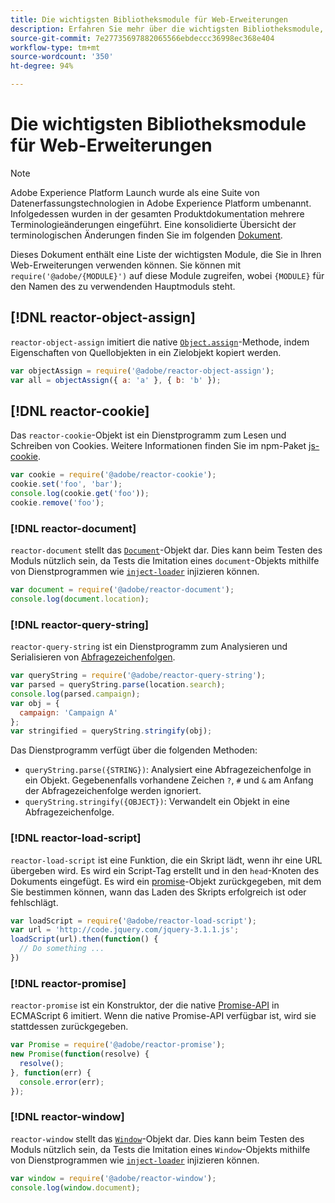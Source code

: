 ```yaml
---
title: Die wichtigsten Bibliotheksmodule für Web-Erweiterungen
description: Erfahren Sie mehr über die wichtigsten Bibliotheksmodule, die Sie in Ihren Web-Erweiterungen verwenden können.
source-git-commit: 7e27735697882065566ebdeccc36998ec368e404
workflow-type: tm+mt
source-wordcount: '350'
ht-degree: 94%

---
```


# Die wichtigsten Bibliotheksmodule für Web-Erweiterungen

>[!NOTE]
>
>Adobe Experience Platform Launch wurde als eine Suite von Datenerfassungstechnologien in Adobe Experience Platform umbenannt. Infolgedessen wurden in der gesamten Produktdokumentation mehrere Terminologieänderungen eingeführt. Eine konsolidierte Übersicht der terminologischen Änderungen finden Sie im folgenden [Dokument](../../term-updates.md).

Dieses Dokument enthält eine Liste der wichtigsten Module, die Sie in Ihren Web-Erweiterungen verwenden können. Sie können mit `require('@adobe/{MODULE}')` auf diese Module zugreifen, wobei `{MODULE}` für den Namen des zu verwendenden Hauptmoduls steht.

## [!DNL reactor-object-assign]

`reactor-object-assign` imitiert die native [`Object.assign`](https://developer.mozilla.org/de-DE/docs/Web/JavaScript/Reference/Global_Objects/Object/assign)-Methode, indem Eigenschaften von Quellobjekten in ein Zielobjekt kopiert werden.

```javascript
var objectAssign = require('@adobe/reactor-object-assign');
var all = objectAssign({ a: 'a' }, { b: 'b' });
```

## [!DNL reactor-cookie]

Das `reactor-cookie`-Objekt ist ein Dienstprogramm zum Lesen und Schreiben von Cookies. Weitere Informationen finden Sie im npm-Paket [js-cookie](https://www.npmjs.com/package/js-cookie).

```javascript
var cookie = require('@adobe/reactor-cookie');
cookie.set('foo', 'bar');
console.log(cookie.get('foo'));
cookie.remove('foo');
```

### [!DNL reactor-document]

`reactor-document` stellt das [`Document`](https://developer.mozilla.org/de-DE/docs/Web/API/Document)-Objekt dar. Dies kann beim Testen des Moduls nützlich sein, da Tests die Imitation eines `document`-Objekts mithilfe von Dienstprogrammen wie [`inject-loader`](https://www.npmjs.com/package/inject-loader) injizieren können.

```javascript
var document = require('@adobe/reactor-document');
console.log(document.location);
```

### [!DNL reactor-query-string]

`reactor-query-string` ist ein Dienstprogramm zum Analysieren und Serialisieren von [Abfragezeichenfolgen](https://developer.mozilla.org/en-US/docs/Web/API/HTMLHyperlinkElementUtils/search).

```javascript
var queryString = require('@adobe/reactor-query-string');
var parsed = queryString.parse(location.search);
console.log(parsed.campaign);
var obj = {
  campaign: 'Campaign A'
};
var stringified = queryString.stringify(obj);
```

Das Dienstprogramm verfügt über die folgenden Methoden:

* `queryString.parse({STRING})`: Analysiert eine Abfragezeichenfolge in ein Objekt. Gegebenenfalls vorhandene Zeichen `?`, `#` und `&` am Anfang der Abfragezeichenfolge werden ignoriert.
* `queryString.stringify({OBJECT})`: Verwandelt ein Objekt in eine Abfragezeichenfolge.

### [!DNL reactor-load-script]

`reactor-load-script` ist eine Funktion, die ein Skript lädt, wenn ihr eine URL übergeben wird. Es wird ein Script-Tag erstellt und in den `head`-Knoten des Dokuments eingefügt. Es wird ein [promise](https://developer.mozilla.org/de-DE/docs/Web/JavaScript/Reference/Global_Objects/Promise)-Objekt zurückgegeben, mit dem Sie bestimmen können, wann das Laden des Skripts erfolgreich ist oder fehlschlägt.

```javascript
var loadScript = require('@adobe/reactor-load-script');
var url = 'http://code.jquery.com/jquery-3.1.1.js';
loadScript(url).then(function() {
  // Do something ...
})
```

### [!DNL reactor-promise]

`reactor-promise` ist ein Konstruktor, der die native [Promise-API](https://developer.mozilla.org/en-US/docs/Web/JavaScript/Reference/Global_Objects/Promise) in ECMAScript 6 imitiert. Wenn die native Promise-API verfügbar ist, wird sie stattdessen zurückgegeben.

```javascript
var Promise = require('@adobe/reactor-promise');
new Promise(function(resolve) {
  resolve();
}, function(err) {
  console.error(err);
});
```

### [!DNL reactor-window]

`reactor-window` stellt das [`Window`](https://developer.mozilla.org/de-DE/docs/Web/API/Window)-Objekt dar. Dies kann beim Testen des Moduls nützlich sein, da Tests die Imitation eines `Window`-Objekts mithilfe von Dienstprogrammen wie [`inject-loader`](https://www.npmjs.com/package/inject-loader) injizieren können.

```javascript
var window = require('@adobe/reactor-window');
console.log(window.document);
```
